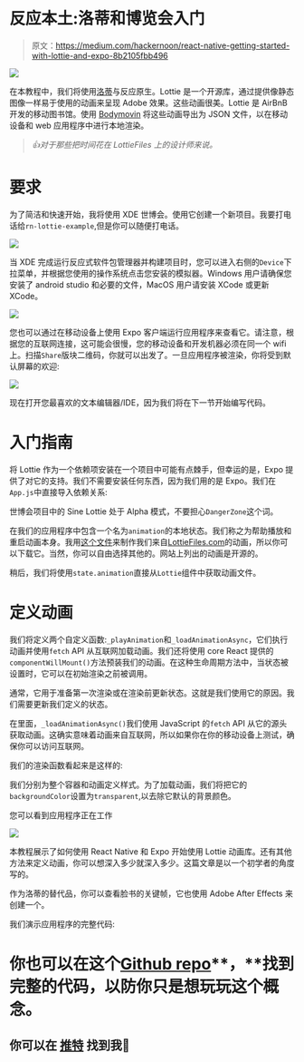 # 反应本土:洛蒂和博览会入门

> 原文：<https://medium.com/hackernoon/react-native-getting-started-with-lottie-and-expo-8b2105fbb496>

![](img/360fc48651fe69b09a5c706d87bfe07a.png)

在本教程中，我们将使用[洛蒂](https://www.lottiefiles.com/)与反应原生。Lottie 是一个开源库，通过提供像静态图像一样易于使用的动画来呈现 Adobe 效果。这些动画很美。Lottie 是 AirBnB 开发的移动图书馆。使用 [Bodymovin](https://github.com/airbnb/lottie-web) 将这些动画导出为 JSON 文件，以在移动设备和 web 应用程序中进行本地渲染。

> *👍对于那些把时间花在 LottieFiles 上的设计师来说。*

# 要求

为了简洁和快速开始，我将使用 XDE 世博会。使用它创建一个新项目。我要打电话给`rn-lottie-example`,但是你可以随便打电话。

![](img/2fba4e9575e4c6028f78db910a3b7441.png)

当 XDE 完成运行反应式软件包管理器并构建项目时，您可以进入右侧的`Device`下拉菜单，并根据您使用的操作系统点击您安装的模拟器。Windows 用户请确保您安装了 android studio 和必要的文件，MacOS 用户请安装 XCode 或更新 XCode。

![](img/2d49061bac5855063c2a6a65ed1ded77.png)

您也可以通过在移动设备上使用 Expo 客户端运行应用程序来查看它。请注意，根据您的互联网连接，这可能会很慢，您的移动设备和开发机器必须在同一个 wifi 上。扫描`Share`版块二维码，你就可以出发了。一旦应用程序被渲染，你将受到默认屏幕的欢迎:

![](img/53358dede9dd30c2cf26924bbb2f8f83.png)

现在打开您最喜欢的文本编辑器/IDE，因为我们将在下一节开始编写代码。

# 入门指南

将 Lottie 作为一个依赖项安装在一个项目中可能有点棘手，但幸运的是，Expo 提供了对它的支持。我们不需要安装任何东西，因为我们用的是 Expo。我们在`App.js`中直接导入依赖关系:

世博会项目中的 Sine Lottie 处于 Alpha 模式，不要担心`DangerZone`这个词。

在我们的应用程序中包含一个名为`animation`的本地状态。我们称之为帮助播放和重启动画本身。我用[这个文件](https://www.lottiefiles.com/110-location)来制作我们来自[LottieFiles.com](https://gist.github.com/www.lottiefiles.com)的动画，所以你可以下载它。当然，你可以自由选择其他的。网站上列出的动画是开源的。

稍后，我们将使用`state.animation`直接从`Lottie`组件中获取动画文件。

# 定义动画

我们将定义两个自定义函数:`_playAnimation`和`_loadAnimationAsync`，它们执行动画并使用`fetch` API 从互联网加载动画。我们还将使用 core React 提供的`componentWillMount()`方法预装我们的动画。在这种生命周期方法中，当状态被设置时，它可以在初始渲染之前被调用。

通常，它用于准备第一次渲染或在渲染前更新状态。这就是我们使用它的原因。我们需要更新我们定义的状态。

在里面，`_loadAnimationAsync()`我们使用 JavaScript 的`fetch` API 从它的源头获取动画。这确实意味着动画来自互联网，所以如果你在你的移动设备上测试，确保你可以访问互联网。

我们的渲染函数看起来是这样的:

我们分别为整个容器和动画定义样式。为了加载动画，我们将把它的`backgroundColor`设置为`transparent`,以去除它默认的背景颜色。

您可以看到应用程序正在工作

![](img/c2f402bd49914c0fbe2032991a375439.png)

本教程展示了如何使用 React Native 和 Expo 开始使用 Lottie 动画库。还有其他方法来定义动画，你可以想深入多少就深入多少。这篇文章是以一个初学者的角度写的。

作为洛蒂的替代品，你可以查看脸书的关键帧，它也使用 Adobe After Effects 来创建一个。

我们演示应用程序的完整代码:

# 你也可以在这个[**Github repo**](https://github.com/amandeepmittal/rn-lottie-example)**，**找到完整的代码，以防你只是想玩玩这个概念。

## 你可以在 [**推特**](https://twitter.com/amanhimself) 找到我🙏